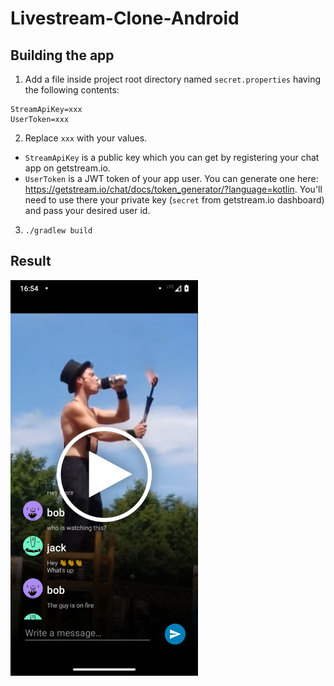 # Livestream-Clone-Android

## Building the app
1. Add a file inside project root directory named `secret.properties` having the following contents:
```
StreamApiKey=xxx
UserToken=xxx
```
2. Replace `xxx` with your values. 

* `StreamApiKey` is a public key which you can get by registering your chat app on getstream.io.
* `UserToken` is a JWT token of your app user. You can generate one here: https://getstream.io/chat/docs/token_generator/?language=kotlin. You'll need to use there your private key (`secret` from getstream.io dashboard) and pass your desired user id.

3. `./gradlew build`

## Result
[<img src="demo/demo.png" width="300"/>](https://youtu.be/_Aec_6UjtOI)
